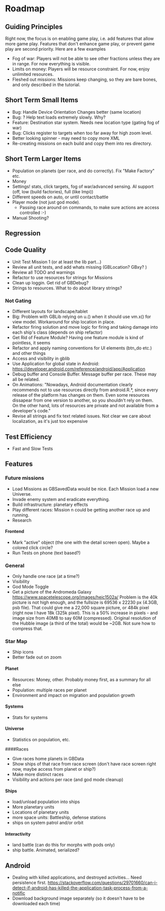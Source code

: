 # Roadmap


## Guiding Principles
Right now, the focus is on enabling game play, i.e. add features that allow more game play. Features that don't enhance
game play, or prevent game play are second priority. Here are a few examples
* Fog of war: Players will not be able to see other fractions unless they are in range. For now everything 
is visible.
* Limits on money: Players will be resource constraint. For now, enjoy unlimited resources.
* Fleshed out missions: Missions keep changing, so they are bare bones, and only described in the tutorial.

## Short Term Small Items
* Bug: Handle Device Orientation Changes better (same location)
* Bug: ? Help text loads extremely slowly. Why?
* Feature: Destination star system. Needs new location type (gating fog of war)
* Bug: Clicks register to targets when too far away for high zoom level.
* Better looking spinner - may need to copy more XML
* Re-creating missions on each build and copy them into res directory.

## Short Term Larger Items
* Population on planets (per race, and do correctly). Fix "Make Factory" etc.
* Money
* Settings! stats, click targets, fog of war/advanced sensing. AI support (off, low (build factories), full (like Impi))
* Different speeds on auto, or until contact/battle
* Player mode (not just god mode).
    * Passing race around on commands, to make sure actions are access controlled :-)
* Manual Shooting?

## Regression

## Code Quality
* Unit Test Mission 1 (or at least the lib part...)
* Review all unit tests, and add whats missing (GBLocation? GBxy? )
* Review all TODO and warnings
* Refactor to use resources for strings for Missions
* Clean up loggin. Get rid of GBDebug?
* Strings to resources. What to do about library strings?

### Not Gating
* Different layouts for landscape/tablet
* Big: Problem with GBLib relying on u.() when it should use vm.x() for view model. Workaround for ship location in place.
* Refactor firing solution and move logic for firing and taking damage into each ship's class (depends on ship refactor)
* Get Rid of Feature Module? Having one feature module is kind of pointless, it seems
* Refactor and apply naming conventions for UI elements (btn_do etc.) and other things
* Access and visibility in gblib
* Use Application for global state in Android: https://developer.android.com/reference/android/app/Application
* Debug buffer and Console Buffer. Message buffer per race. These may all be related.
* On Animations: "Nowadays, Android documentation clearly recommends not to use resources directly from android.R.*, since every 
release of the platform has changes on them. Even some resources dissapear from one version to another, 
so you shouldn't rely on them. On the other hand, lots of resources are private and not available from a developer's code."
* Revise all strings and fix text related issues. Not clear we care about localization, as it's just too expensive

## Test Efficiency
* Fast and Slow Tests

## Features

### Future missions
* Load Missions as GBSavedData would be nice. Each Mission load a new Universe.
* Invade enemy system and eradicate everything.
* Build infrastructure: planetary effects
* Play different races: Mission n could be getting another race up and running.
* Research

#### Frontend
* Mark "active" object (the one with the detail screen open). Maybe a colored click circle?
* Run Tests on phone (text based?)

### General
* Only handle one race (at a time?)
* Visibility
* God Mode Toggle
* Get a picture of the Andromeda Galaxy https://www.spacetelescope.org/images/heic1502a/ Problem is the 40k picture is not high enough, and the fullsize is 69536 x 22230 px (4.3GB, psb file). That could give me a 22,000 square picture, or 484k pixel (right now I have 18k (325k pixel). This is a 50% increase in pixels - and image size from 40MB to say 60M (compressed). Original resolution of the Hubble image (a third of the total) would be ~2GB. Not sure how to compress that.

### Star Map
* Ship icons
* Better fade out on zoom

#### Planet
* Resources: Money, other. Probably money first, as a summary for all else
* Population: multiple races per planet
* Environment and impact on migration and population growth

#### Systems
* Stats for systems

#### Universe
* Statistics on population, etc.

####Races
* Give races home planets in GBData
* Show ships of that race from race screen (don't have race screen right now, maybe access from planet or ship?)
* Make more distinct races
* Visibility and actions per race (and god mode cleanup)

#### Ships
* load/unload population into ships
* More planetary units
* Locations of planetary units
* more space units: Battleship, defense stations
* ships on system patrol and/or orbit

#### Interactivity
* land battle (can do this for morphs with pods only)
* ship battle. Animated, serialized?

## Android 
* Dealing with killed applications, and destroyed activities... Need persistence first.
https://stackoverflow.com/questions/29701660/can-i-detect-if-android-has-killed-the-application-task-process-from-a-notific
* Download background image separately (so it doesn't have to be downloaded each time)

